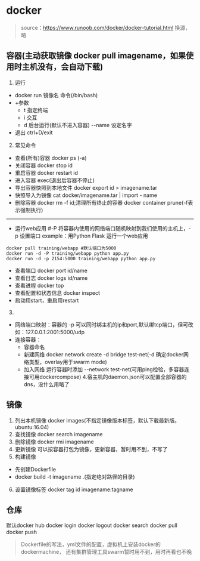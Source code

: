 # docker
>source：https://www.runoob.com/docker/docker-tutorial.html
>换源，略
## 容器(主动获取镜像 docker pull imagename，如果使用时主机没有，会自动下载)
1. 运行 
- docker run 镜像名 命令(/bin/bash)
- +参数
  - t 指定终端
  - i 交互
  - d 后台运行(默认不进入容器)
  --name 设定名字
- 退出 ctrl+D/exit
2. 常见命令
- 查看(所有)容器 docker ps (-a)
- 关闭容器 docker stop id
- 重启容器 docker restart id
- 进入容器 exec(退出后容器不停止)
- 导出容器快照到本地文件 docker export id > imagename.tar
- 快照导入为镜像 cat docker/imagename.tar | import - name 
- 删除容器 docker rm -f id;清理所有终止的容器 docker container prune(-f表示强制执行)
------
- 运行web应用 #-P 将容器内使用的网络端口随机映射到我们使用的主机上，-p 设置端口
example：用Python Flask 运行一个web应用 
```
docker pull training/webapp #默认端口为5000
docker run -d -P training/webapp python app.py 
docker run -d -p 2154:5000 training/webapp python app.py 
```
- 查看端口 docker port id/name 
- 查看日志 docker logs id/name
- 查看进程 docker top
- 查看配置和状态信息 docker inspect
- 启动用start，重启用restart
3. 
- 网络端口映射：容器的 -p 可以同时绑主机的ip和port,默认绑tcp端口，但可改 如：127.0.0.1:2001:5000/udp
- 连接容器：
  - 容器命名
  - 新建网络 docker network create -d bridge test-net(-d 确定docker网络类型，overlay用于swarm mode)
  - 加入网络 运行容器时添加 --network test-net(可用ping检验，多容器连接可用dockercompose)
4.宿主机的daemon.json可以配置全部容器的dns，没什么用略了
## 镜像
1. 列出本机镜像 docker images(不指定镜像版本标签，默认下载最新版。ubuntu:16.04)
2. 查找镜像 docker search imagename
3. 删除镜像 docker rmi imagename
4. 更新镜像 可以按容器打包为镜像，更新容器，暂时用不到，不写了
5. 构建镜像 
- 先创建Dockerfile
- docker build -t imagename .(指定绝对路径的目录)
6. 设置镜像标签 docker tag id imagename:tagname
## 仓库
默认docker hub
docker login
docker logout
docker search
docker pull
docker push 
> Dockerfile的写法，yml文件的配置，虚拟机上安装docker的dockermachine，
>还有集群管理工具swarm暂时用不到，用时再看也不晚
